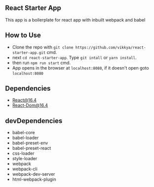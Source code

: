 ## React Starter App
This app is a boilerplate for react app with inbuilt webpack and babel

## How to Use
- Clone the repo with `git clone https://github.com/vikkya/react-starter-app.git` cmd.
- next `cd react-starter-app`. Type `git intall` or `yarn install`.
- then run `npm run start` cmd.
- App opens in the browser at `localhost:8080`, if it doesn't open goto `localhost:8080`

## Dependencies 
- React@16.4 
- React-Dom@16.4

## devDependencies
- babel-core
- babel-loader
- babel-preset-env
- babel-preset-react
- css-loader
- style-loader
- webpack
- webpack-cli
- webpack-dev-server
- html-webpack-plugin
